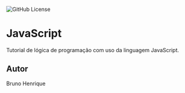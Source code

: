 ![GitHub License](https://img.shields.io/github/license/brudorea/javascript?style=flat-square)

# JavaScript
Tutorial de lógica de programação com uso da linguagem JavaScript.
## Autor
Bruno Henrique 

